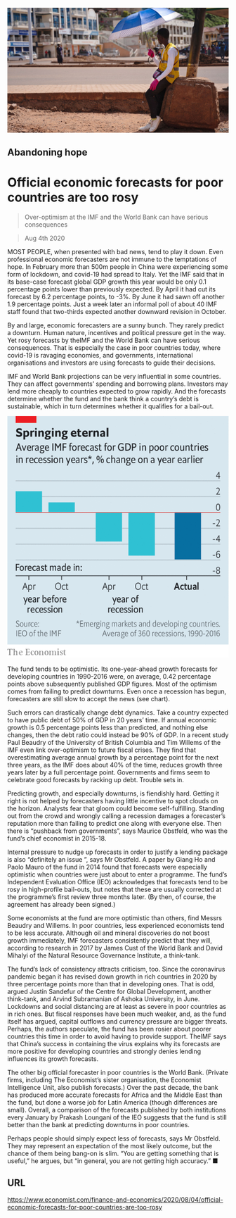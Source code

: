 ![](./images/20200808_FNP001_0.jpg)

## Abandoning hope

# Official economic forecasts for poor countries are too rosy

> Over-optimism at the IMF and the World Bank can have serious consequences

> Aug 4th 2020

MOST PEOPLE, when presented with bad news, tend to play it down. Even professional economic forecasters are not immune to the temptations of hope. In February more than 500m people in China were experiencing some form of lockdown, and covid-19 had spread to Italy. Yet the IMF said that in its base-case forecast global GDP growth this year would be only 0.1 percentage points lower than previously expected. By April it had cut its forecast by 6.2 percentage points, to -3%. By June it had sawn off another 1.9 percentage points. Just a week later an informal poll of about 40 IMF staff found that two-thirds expected another downward revision in October.

By and large, economic forecasters are a sunny bunch. They rarely predict a downturn. Human nature, incentives and political pressure get in the way. Yet rosy forecasts by theIMF and the World Bank can have serious consequences. That is especially the case in poor countries today, where covid-19 is ravaging economies, and governments, international organisations and investors are using forecasts to guide their decisions.

IMF and World Bank projections can be very influential in some countries. They can affect governments’ spending and borrowing plans. Investors may lend more cheaply to countries expected to grow rapidly. And the forecasts determine whether the fund and the bank think a country’s debt is sustainable, which in turn determines whether it qualifies for a bail-out.



![](./images/20200808_FNC091.png)

The fund tends to be optimistic. Its one-year-ahead growth forecasts for developing countries in 1990-2016 were, on average, 0.42 percentage points above subsequently published GDP figures. Most of the optimism comes from failing to predict downturns. Even once a recession has begun, forecasters are still slow to accept the news (see chart).

Such errors can drastically change debt dynamics. Take a country expected to have public debt of 50% of GDP in 20 years’ time. If annual economic growth is 0.5 percentage points less than predicted, and nothing else changes, then the debt ratio could instead be 90% of GDP. In a recent study Paul Beaudry of the University of British Columbia and Tim Willems of the IMF even link over-optimism to future fiscal crises. They find that overestimating average annual growth by a percentage point for the next three years, as the IMF does about 40% of the time, reduces growth three years later by a full percentage point. Governments and firms seem to celebrate good forecasts by racking up debt. Trouble sets in.

Predicting growth, and especially downturns, is fiendishly hard. Getting it right is not helped by forecasters having little incentive to spot clouds on the horizon. Analysts fear that gloom could become self-fulfilling. Standing out from the crowd and wrongly calling a recession damages a forecaster’s reputation more than failing to predict one along with everyone else. Then there is “pushback from governments”, says Maurice Obstfeld, who was the fund’s chief economist in 2015-18.

Internal pressure to nudge up forecasts in order to justify a lending package is also “definitely an issue ”, says Mr Obstfeld. A paper by Giang Ho and Paolo Mauro of the fund in 2014 found that forecasts were especially optimistic when countries were just about to enter a programme. The fund’s Independent Evaluation Office (IEO) acknowledges that forecasts tend to be rosy in high-profile bail-outs, but notes that these are usually corrected at the programme’s first review three months later. (By then, of course, the agreement has already been signed.)

Some economists at the fund are more optimistic than others, find Messrs Beaudry and Willems. In poor countries, less experienced economists tend to be less accurate. Although oil and mineral discoveries do not boost growth immediately, IMF forecasters consistently predict that they will, according to research in 2017 by James Cust of the World Bank and David Mihalyi of the Natural Resource Governance Institute, a think-tank.

The fund’s lack of consistency attracts criticism, too. Since the coronavirus pandemic began it has revised down growth in rich countries in 2020 by three percentage points more than that in developing ones. That is odd, argued Justin Sandefur of the Centre for Global Development, another think-tank, and Arvind Subramanian of Ashoka University, in June. Lockdowns and social distancing are at least as severe in poor countries as in rich ones. But fiscal responses have been much weaker, and, as the fund itself has argued, capital outflows and currency pressure are bigger threats. Perhaps, the authors speculate, the fund has been rosier about poorer countries this time in order to avoid having to provide support. TheIMF says that China’s success in containing the virus explains why its forecasts are more positive for developing countries and strongly denies lending influences its growth forecasts.

The other big official forecaster in poor countries is the World Bank. (Private firms, including The Economist’s sister organisation, the Economist Intelligence Unit, also publish forecasts.) Over the past decade, the bank has produced more accurate forecasts for Africa and the Middle East than the fund, but done a worse job for Latin America (though differences are small). Overall, a comparison of the forecasts published by both institutions every January by Prakash Loungani of the IEO suggests that the fund is still better than the bank at predicting downturns in poor countries.

Perhaps people should simply expect less of forecasts, says Mr Obstfeld. They may represent an expectation of the most likely outcome, but the chance of them being bang-on is slim. “You are getting something that is useful,” he argues, but “in general, you are not getting high accuracy.” ■

## URL

https://www.economist.com/finance-and-economics/2020/08/04/official-economic-forecasts-for-poor-countries-are-too-rosy
